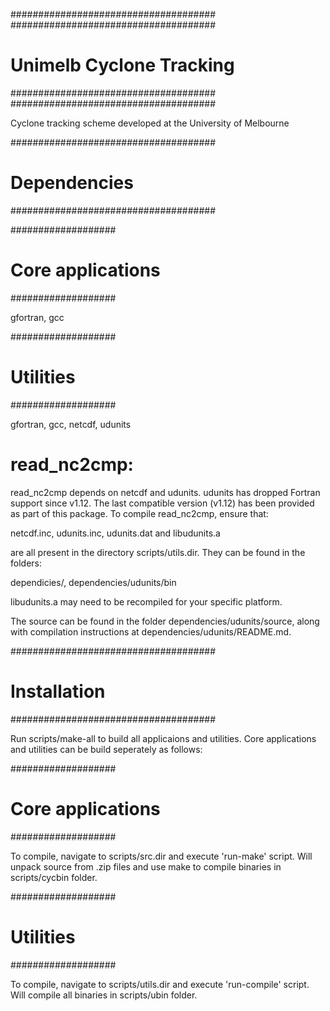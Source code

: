 #####################################
#####################################
# Unimelb Cyclone Tracking
#####################################
#####################################

Cyclone tracking scheme developed at the University of Melbourne

#####################################
# Dependencies
#####################################


###################
# Core applications
###################

gfortran, gcc

###################
# Utilities
###################

gfortran, gcc, netcdf, udunits

# read_nc2cmp:
read_nc2cmp depends on netcdf and udunits. udunits has dropped Fortran support since v1.12. 
The last compatible version (v1.12) has been provided as part of this package. 
To compile read_nc2cmp, ensure that: 

netcdf.inc, udunits.inc, udunits.dat and libudunits.a 

are all present in the directory scripts/utils.dir. They can be found in the folders:

dependicies/, dependencies/udunits/bin 


libudunits.a may need to be recompiled for your specific platform. 

The source can be found in the folder dependencies/udunits/source, 
along with compilation instructions at dependencies/udunits/README.md.


#####################################
# Installation
#####################################

Run scripts/make-all to build all applicaions and utilities.
Core applications and utilities can be build seperately as follows:

###################
# Core applications
###################

To compile, navigate to scripts/src.dir and execute 'run-make' script.
Will unpack source from .zip files and use make to compile binaries in scripts/cycbin folder.


###################
# Utilities
###################

To compile, navigate to scripts/utils.dir and execute 'run-compile' script.
Will compile all binaries in scripts/ubin folder.



